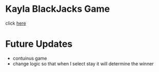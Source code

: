 # Kayla BlackJacks Game


click [here](https://kpowell27.github.io/)
# Future Updates
- contuinus game 
- change logic so that when I select stay it will determine the winner
